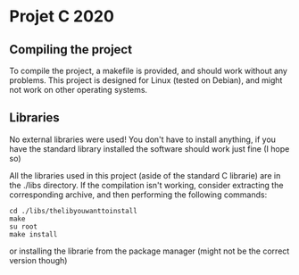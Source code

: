 # Projet C 2020

## Compiling the project
To compile the project, a makefile is provided, and should work without any problems. This project is designed for Linux (tested on Debian), and might not work on other operating systems.

## Libraries
No external libraries were used! You don't have to install anything, if you have the standard library installed the software should work just fine (I hope so)

All the libraries used in this project (aside of the standard C librarie) are in the ./libs directory.
If the compilation isn't working, consider extracting the corresponding archive, and then performing the following commands:

```
cd ./libs/thelibyouwanttoinstall
make
su root
make install
```

or installing the librarie from the package manager (might not be the correct version though)
